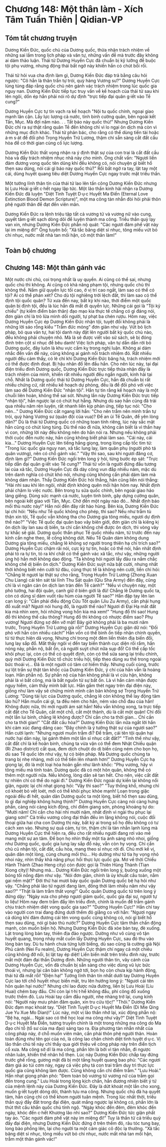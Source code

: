 # Chương 148: Một thân làm - Xích Tâm Tuần Thiên | Qidian-VP

## Tóm tắt chương truyện

Dương Kiến Đức, quốc chủ của Dương quốc, thừa nhận trách nhiệm về những sai lầm trong lịch pháp và văn tự, những vấn đề mà trước đây không ai dám thảo luận. Thái tử Dương Huyền Cực đã chuẩn bị kỹ lưỡng để buộc tội phụ vương, nhưng động thái bất ngờ này khiến hắn có chút bối rối.

Thái tử hỏi vua cha định làm gì, Dương Kiến Đức đáp trả bằng câu hỏi ngược: "Cô hẳn là thân trần tự trói, quỳ hàng Vương sư?" Dương Huyền Cực lúng túng đáp rằng quốc chủ nên gánh vác trách nhiệm trong lúc quốc gia nguy nan. Dương Kiến Đức tiếp tục truy vấn về kế hoạch của thái tử sau khi lên ngôi, dồn ép hắn phải nói rõ dự định "trực tiếp đại quân g·iết vào Tề cung?"

Dương Huyền Cực tự tin vạch ra kế hoạch "Nội tu quốc chính, ngoại giao mạnh lân cận. Lấy lực lượng cả nước, tinh binh cường quân, bên ngoài kết Tấn, Mục. Mà đợi năm nào. . . Tất báo này quốc thù!" Nhưng Dương Kiến Đức chỉ ra sự thật rằng quân Tề đến không chỉ vì lo ngại ôn dịch mà còn vì những mục đích khác. Thái tử phản bác, cho rằng có thể dùng tiền tài hoặc á·m s·át để đối phó Trọng Huyền Trử Lương, thậm chí sẵn sàng cắt đất cầu hòa để có thời gian củng cố lực lượng.

Dương Kiến Đức thất vọng nhận ra ý định thật sự của con trai là cắt đất cầu hòa và đẩy trách nhiệm nhục nhã này cho mình. Ông chất vấn: "Ngươi liền đảm đương vong quốc tên dũng khí đều không có, nói chuyện gì biết hổ thẹn sau dũng, nói cái gì báo này quốc thù?" Rồi bất ngờ ra tay, lật tay một cái, dùng huyết quang tiêu diệt Dương Huyền Cực ngay trước mặt triều thần.

Một tướng lĩnh thân tín của thái tử lao lên tấn công Dương Kiến Đức nhưng bị Lưu Hoài g·iết c·hết ngay lập tức. Một lão thần kinh hãi nhận ra Dương Kiến Đức đã luyện "Diệt Tình Tuyệt D·ụ·c Huyết Ma Điển (Eternal Love Extinction Blood Demon Scripture)", một ma công tàn nhẫn đòi hỏi phải thôn phệ người thân để đạt đến viên mãn.

Dương Kiến Đức ra lệnh triệu tập tất cả vương tử và vương nữ vào cung, quyết tâm g·iết sạch dòng dõi để luyện thành ma công. Triều thần quỳ lạy van xin, nhưng Dương Kiến Đức phẫn nộ quát: "Các ngươi đám phế vật này lại im miệng đi!" Ông tuyên bố: "Xã tắc băng diệt sỉ nhục, tông miếu vứt bỏ chi nhục, nước mất nhà tan mối hận, cô một thân làm!"

## Toàn bộ chương

## Chương 148: Một thân gánh vác

Một nước chi chủ, coi trọng nhất là uy quyền.
Ai cũng có thể sai, nhưng quốc chủ thì không. Ai cũng có khả năng phạm tội, nhưng quốc chủ thì không thể.
Nắm giữ quyền lực tối cao, ở vị trí cao ngất, làm sao có thể có tội? Ai có thể phán xét?
Cho dù tội nghiêng trời lệch đất, thì làm sao có thể định tội quốc quân?
Từ xưa đến nay, bất kỳ khi nào, thời điểm một quốc quân bị định tội, đều là lúc hắn đã mất đi quyền lực.
Những cái gọi là "Tội kỷ chiếu" (tự kiểm điểm bản thân) đạo mạo kia thực tế chẳng có gì đáng nói, đơn giản chỉ là trò lừa mình dối người, tự phạt ba chén rượu.
Hôm nay, việc Dương Huyền Cực ép Dương Kiến Đức nhận tội, tuyệt đối không phải là những lời sáo rỗng kiểu "Trẫm đức mỏng" đơn giản như vậy.
Vứt bỏ lịch pháp, bỏ qua văn tự, hai tội danh này đặt lên người bất kỳ quốc chủ nào, đều không phải chuyện nhỏ. Mà là sẽ được viết vào sử sách, sẽ bị đóng đinh trên cột sỉ nhục để bêu danh!
Việc lịch pháp, văn tự dần dần rời bỏ Dương quốc, đây luôn là khu vực cấm kỵ trong nghị luận. Không ai dám nhắc đến vấn đề này, cũng không ai gánh nổi trách nhiệm đó.
Rất nhiều người đều cảm thấy, có lẽ chỉ khi Dương Kiến Đức băng hà, trách nhiệm mới có thể được định đoạt. Bị hậu nhân đổ lên đầu hắn.
Cho nên lúc này, tại đại điện triều đình Dương quốc, Dương Kiến Đức trực tiếp thừa nhận đây là trách nhiệm của mình, khiến rất nhiều người đều ngẩn người, kinh hãi tại chỗ.
Nhất là Dương quốc thái tử Dương Huyền Cực, hắn đã chuẩn bị rất nhiều chứng cứ, rất nhiều kế hoạch dự phòng, đều là để đối phó với việc làm sao để Dương Kiến Đức "nhận tội". Hắn tự tin rằng kế hoạch này là một chuỗi liên hoàn, không thể sai sót.
Nhưng lần này Dương Kiến Đức trực tiếp "nhận tội", hắn ngược lại có chút hụt hẫng.
Nhưng dù sao hắn cũng đã trải qua nhiều năm rèn luyện, rất nhanh liền kịp phản ứng, tiếp tục nói: "Cho nên..."
Dương Kiến Đức cắt ngang lời hắn: "Cho nên trẫm nên mình trần tự trói, quỳ hàng Vương sư (quân đội của vua)? Để an ủi Tề Quân, để yên lòng dân?"
Dù là thái tử Dương quốc có những toan tính riêng, lúc này sắc mặt hắn cũng có chút lúng túng.
Dù thế nào đi nữa, không cần biết là vì thần hay vì con, những lời này đều không nên do hắn nói ra.
Nhưng nếu không phải thời cuộc đến nước này, hắn cũng không biết phải làm sao.
"Cái này, cái kia..." Dương Huyền Cực lên tiếng hắng giọng, trong lòng cấp tốc tìm từ: "Trong lúc quốc gia nguy nan, xã tắc lung lay, làm quân phụ (người phò tá quân vương), nên có chỗ gánh vác."
"Vậy thì sao, sau khi ngươi đăng cơ, định làm gì?" Dương Kiến Đức ngồi trên long ỷ hỏi, từng bước ép sát: "Trực tiếp dẫn đại quân g·iết vào Tề cung?"
Thái tử vốn là người đứng đầu tương lai của xã tắc, Dương Huyền Cực đã dày công vun đắp nhiều năm, mặc dù trên danh nghĩa có chút khó nói, nhưng cũng không cần phải dám làm mà không dám nhận.
Thấy Dương Kiến Đức hỏi thẳng, hắn cũng liền nói thẳng: "Hài nhi sau khi lên ngôi, nhất định không quên mối hận hôm nay. Nhất định phải chăm lo việc nước. Bên trong tu sửa quốc chính, bên ngoài giao hảo láng giềng. Dùng sức mạnh cả nước, luyện tinh binh, gây dựng cường quân, bên ngoài kết giao với Tấn, Mục. Chờ đến một ngày nào đó... Nhất định báo mối thù nước này!"
Hắn nói đến đây rất hào hùng.
Bên kia, Dương Kiến Đức lại chỉ hỏi: "Nếu như Tề quốc không cho phép, thì sao? Nếu như trẫm tù thân xin tội, Tề quốc vẫn không tha cho Dương gia tông miếu, ngươi dự định thế nào?"
"Việc Tề quốc đại quân bao vây biên giới, đơn giản chỉ là kiêng kị ôn dịch lây lan sau dị biến, ta chỉ cần khống chế được ôn dịch, thì vòng vây tự khắc sẽ giải. Dương quốc thần phục Tề quốc nhiều năm, từ trước đến nay kính cẩn nghe theo, lễ cống không dứt. Nếu Tề Quân dám không dung Dương gia tông miếu, chẳng lẽ không sợ người trong thiên hạ chỉ trích sao?"
Dương Huyền Cực chậm rãi nói, cực kỳ tự tin, hoặc có thể nói, hắn nhất định phải tỏ ra tự tin, tỏ ra khí chất có thể gánh vác xã tắc, như vậy, những người ủng hộ hắn mới không dao động.
"Ta không hỏi ngươi lấy đâu ra nắm chắc khống chế dị biến ôn dịch." Dương Kiến Đức suýt nữa bật cười, nhưng nhất thời không biết nên cười từ đâu, cũng thực tế là không nên cười, liền chỉ hỏi: "Chẳng lẽ ngươi lại thật sự cho rằng, Trọng Huyền Trử Lương (Zhong Xuan Chu Liang) cái tên sát tài lĩnh Thu Sát quân (Qiu Sha Army) đến đây, cũng chỉ là vì ngăn cản ôn dịch lan tràn đến Tề cảnh?"
"Nếu vì chuyện này, một phó tướng, hai đội quân, canh giữ ở biên giới là đủ! Chẳng lẽ Dương quốc ta, còn có dũng sĩ dám vuốt râu hùm của người Tề sao?" Hắn đập tay lên lan can long ỷ: "Cần phải điều động Cửu Tốt quân (Jiu Zu Army), cần phải hung đồ xuất mã? Ngươi nói hung đồ, là người thế nào? Ngươi đi Đại Hạ mất đất kia mà nhìn xem, hỏi những vong hồn kia mà xem!"
"Hung đồ thì sao! Hung đồ thì không thể câu thông? Hung đồ thì không có nhược điểm sao? Phụ vương! Ngươi đừng sợ đến vỡ mật! Bây giờ không phải là ba mươi năm trước, Trọng Huyền Trử Lương già rồi!" Dương Huyền Cực giận dữ nói: "Đối phó với hắn còn nhiều cách!"
Hắn vốn có thể bình ổn tiếp nhận chính quyền, từ từ thực hiện dã vọng. Nhưng chỉ trong một đêm liền thiên địa biến đổi, lung lay sắp đổ. Mắt thấy ngôi vị đến tay biến thành cục diện rối rắm, hắn nóng nảy, phẫn nộ, bất ổn, cả người suýt chút nữa sụp đổ!
Có thể cấp tốc khôi phục lại, còn có thể có quyết định, còn có thể sửa sang lại triều chính, quỳ mời Dương Kiến Đức tổ chức triều hội, tiếp theo dùng xu thế trong ngoài bức thoái vị... Đã là một người có tâm cơ hiếm thấy.
Nhưng cuối cùng, trước sự lột trần sự thật tàn khốc của Dương Kiến Đức, ý chí của hắn vẫn là hoảng loạn.
Hắn phẫn nộ.
Sự phẫn nộ của hắn không phải là vì cừu hận, không phải là vì bất công, mà là bắt nguồn từ sự bất ổn. Là vì hắn cảm nhận được nguy hiểm, cảm thấy mình bất lực.
Hắn gầm thét ngay trên đại điện này, giống như làm vậy sẽ chứng minh mình căn bản không sợ Trọng Huyền Trử Lương: "Dùng tài lực của Dương quốc, chẳng lẽ còn không thể lay động tâm lão hủ? Hắn muốn cái gì, ta đều ném cho hắn, ném vào chỗ đau của hắn! Không được nữa, thì mời người ám sát hắn! Nếu vẫn không xong, ta trực tiếp cắt đất cho Tề Quân, cắt một chỗ, cắt một thành, dù là cắt một quận! Chỉ đổi một lần lui binh, chẳng lẽ không được? Chỉ cần cho ta thời gian... Chỉ cần cho ta thời gian!"
"Cắt đất cầu hòa?" Dương Kiến Đức lần nữa ngắt lời hắn khi cảm xúc đang dâng cao: "Đây chính là ý tưởng thật sự của ngươi sao?"
Hắn cười lạnh: "Nhưng ngươi muốn trẫm đi? Để trẫm, cái tên tội quân hại nước hại dân này, lại gánh thêm một lần sỉ nhục cắt đất?"
"Tình thế như vậy, cắt đất chỉ là kế hoãn binh, chúng ta vừa vặn có thể đem Nhật Chiếu quận (Ri Zhao district) cắt qua, đem dịch chuột do dị biến cũng ném cho bọn họ, dù sao Tề quốc lớn như vậy, tự có biện pháp. Mà Dương quốc chúng ta trang bị nhẹ nhàng, mới có thể tiến lên nhanh hơn!" Dương Huyền Cực hạ giọng lại, đó là một loại hòa hoãn gần như lãnh khốc: "Phụ vương, hãy vì tông miếu mà tính toán. Dương quốc đã có một hôn quân, không thể có thêm một người nữa. Nếu không, lòng dân sẽ tan hết. Cho nên, việc cắt đất tự nhiên chỉ có thể do ngài đi."
Dương Kiến Đức ngoài dự kiến lại không nổi giận, ngược lại chỉ nhạt giọng hỏi: "Vậy thì sao?"
"Tuy thống khổ, nhưng chỉ có khoét bỏ vết loét, mới có thể khôi phục khỏe mạnh! Loạn trong giặc ngoài đều đi hết, quân dân Dương quốc ta một lòng, biết hổ thẹn sau dũng, lo gì đại nghiệp không hưng thịnh?"
Dương Huyền Cực càng nói càng hưng phấn, càng nói càng kích động, chỉ điểm giang sơn, phóng khoáng tự do: "Mười năm! Chỉ cần cho hài nhi mười năm, nhất định vì ngài thu phục lại giang sơn!"
Cả triều vương công đại thần đều im lặng không nói, cuộc đối thoại giữa hai cha con Dương thị này, bất kỳ ai trong số họ đều không có tư cách xen vào.
Nhưng sự quả cảm, tự tin, thậm chí là tàn nhẫn lạnh lùng mà Dương Huyền Cực thể hiện ra, đều cho rất nhiều người đang rơi vào mê mang một sự an tâm.
Để bọn họ nhìn thấy một tia ánh sáng nhỏ nhoi, giống như Dương quốc, quốc gia lung lay sắp đổ này, vẫn còn hy vọng.
Chỉ cần chủ cũ nhận tội, cắt đất, cầu hòa, mang theo sỉ nhục rời đi.
Chủ mới kế vị, quân dân một lòng, cùng chung mối thù... Họ dường như từ tia hy vọng nhỏ nhoi này, nhìn thấy khả năng phục hồi thực lực quốc gia.
Mơ về thời Chiếu Hành Thành (Zhao Heng city) còn được gọi là Thiên Hùng Thành (Tian Xiong city)!
Nhưng mà...
Dương Kiến Đức ngồi trên long ỷ, buông xuống một bóng tối nồng đậm như vậy.
"Nói đơn giản, chính là ủy khuất cầu toàn, nằm gai nếm mật?"
Đời thứ hai mươi bảy quốc quân Dương quốc bệ hạ hỏi như vậy.
"Chẳng phải lão tử ngươi đang làm, đồng thời làm nhiều năm như vậy sao!?"
"Thật là làm trẫm thất vọng!"
Quốc quân Dương quốc từ trên long ỷ đứng dậy: "Ngày xưa cho phép ngươi giám quốc, quốc gia đại sự, ngươi tự lo liệu! Hôm nay đem trẫm đẩy lên triều đình, chính là muốn để trẫm gánh chịu trách nhiệm diệt vong quốc gia sao?"
"Dương Huyền Cực!"
Hắn chỉ tay vào người con trai đang đứng dưới thềm đỏ giằng co với hắn: "Ngươi ngay cả dũng khí đảm đương cái tên vong quốc cũng không có, nói gì biết hổ thẹn sau dũng, nói gì báo thù nước?"
Dương Huyền Cực tâm thần chấn động mạnh, còn muốn biện hộ.
Nhưng Dương Kiến Đức đã xòe bàn tay, đè xuống.
Lật trong lòng bàn tay, thiên địa đảo ngược. Dường như vô cùng vô tận huyết quang, trong nháy mắt cuốn lấy Dương Huyền Cực, sau đó thu vào lòng bàn tay.
Dù tu hành chưa từng lười biếng, dù sao cũng là cường giả Nội Phủ cảnh (Nei Fu realm), Dương Huyền Cực thậm chí ngay cả một chiêu cũng không đỡ nổi, bị lật tay ép diệt!
Liền biến mất trên triều đình này, trước mắt một đám đại thần Dương đình.
Những người thân tín, vây cánh của Dương Huyền Cực, vốn đã chuẩn bị sẵn sàng cho việc dùng vũ lực bức thoái vị, nhưng lại căn bản không ngờ tới, bọn họ còn chưa kịp hành động, thái tử đã mất rồi!
"Điện hạ!" Tướng lĩnh thân tín nhất dưới tay Dương Huyền Cực lao tới chỗ huyết nhục biến mất, tru lên hướng long ỷ: "Ngươi cái tên hôn quân hại nước!"
Nhưng chỉ lao được nửa đường, liền bị Lưu Hoài (Liu Huai) chém bay đầu. Chỉ còn lại t·hi t·hể không đầu, phí công đổ xuống trước thềm đỏ.
Lưu Hoài tay cầm đầu người, nhẹ nhàng trở lại, cung kính nói: "Người này mưu phản đâm quân, xin tru cửu tộc!"
"Thôi." Dương Kiến Đức đạm mạc khoát tay.
"Diệt Tình Tuyệt D·ụ·c Huyết Ma Điển (Di Mie Qing Jue Yu Xue Mo Dian)!" Lúc này, một vị lão thần nhớ lại, xúc động phẫn nộ: "Bệ hạ, ngài... Ngài sao có thể học loại ma công như vậy?"
Diệt Tình Tuyệt D·ụ·c Huyết Ma Điển, tương truyền chính là một trong những ma công do Ma đạo chi tổ (tổ sư của ma đạo) sáng tạo ra.
Địa phương tàn nhẫn nhất của công pháp này, ở chỗ muốn viên mãn, cần phải thôn phệ người thân. Hoàn toàn đúng như tên gọi của nó, là công lao chân chính diệt tình tuyệt d·ụ·c.
Vị lão thần chủ tế này chỉ thấy qua giới thiệu về công pháp này trên điển tịch cổ xưa.
Ma công sở dĩ là ma công, phần lớn là bởi vì tàn nhẫn, đi ngược nhân luân, khiến thế nhân hổ thẹn.
Lúc này Dương Kiến Đức chắp tay đứng trước ghế rồng, gương mặt đã bị một tầng huyết quang bao phủ: "Các ngươi đám giá áo túi cơm này, ngay cả việc phụ tá con trai trẫm duy trì thực lực quốc gia cũng không làm được. Cũng không cần chỉ điểm trẫm."
"Lưu Hoài." Hắn nhạt giọng phân phó: "Đem toàn bộ vương tử vương nữ của trẫm gọi đến trong cung."
Lưu Hoài trong lòng kịch chấn, hắn đương nhiên biết ý tứ của mệnh lệnh này của Dương Kiến Đức. Đây là dứt khoát một lần cho xong, muốn g·iết tuyệt dòng dõi, thành tựu ma công.
Nhưng quốc chủ đã hạ quyết tâm, hắn cũng chỉ có thể khom người tuân mệnh.
Trong lúc nhất thời, triều thần quỳ đầy đất trong đại điện, quát mắng ngược lại không có, phần lớn là thút thít cầu khẩn quốc chủ tỉnh ngộ.
"Ngày khóc đến đêm, đêm khóc đến ngày, khóc đến c·hết Khương lão nhi sao?"
Dương Kiến Đức tức giận phất tay áo.
"Các ngươi đám phế vật này im miệng đi!"
Tuy là thần tử cả triều quỳ đầy đại điện, nhưng Dương Kiến Đức đứng ở trên thềm đỏ, râu tóc tung bay, long bào phồng lên, lại cho người ta một cảm giác cô độc lạ thường.
"Xã tắc băng diệt sỉ nhục, tông miếu vứt bỏ chi nhục, nước mất nhà tan mối hận, trẫm một thân gánh vác!"